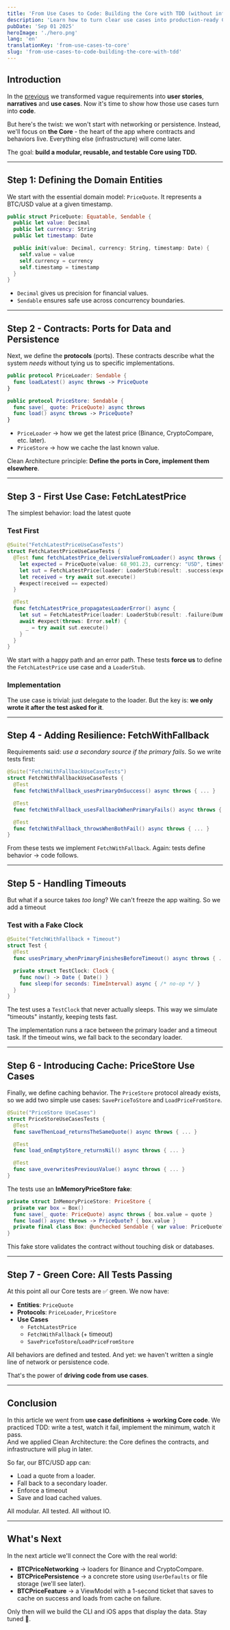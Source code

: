```yaml
---
title: 'From Use Cases to Code: Building the Core with TDD (without infrastructure)'
description: 'Learn how to turn clear use cases into production-ready Core code using TDD. We’ll define entities, protocols, and use cases for a BTC/USD app — all tested, modular, and infrastructure-free.'
pubDate: 'Sep 01 2025'
heroImage: './hero.png'
lang: 'en'
translationKey: 'from-use-cases-to-core'
slug: 'from-use-cases-to-code-building-the-core-with-tdd'
---
```


## Introduction

In the [previous](../from-requirements-to-use-cases-building-a-btc-price-app-the-right-way) we transformed vague requirements into **user stories**, **narratives** and **use cases**.
Now it's time to show how those use cases turn into **code**.

But here's the twist: we won't start with networking or persistence. Instead, we'll focus on **the Core** - the heart of the app where contracts and behaviors live. Everything else (infrastructure) will come later.

The goal: **build a modular, reusable, and testable Core using TDD.**

---

## Step 1: Defining the Domain Entities

We start with the essential domain model: `PriceQuote`.
It represents a BTC/USD value at a given timestamp.

```swift
public struct PriceQuote: Equatable, Sendable {
  public let value: Decimal
  public let currency: String
  public let timestamp: Date

  public init(value: Decimal, currency: String, timestamp: Date) {
    self.value = value
    self.currency = currency
    self.timestamp = timestamp
  }
}
```

- `Decimal` gives us precision for financial values.
- `Sendable` ensures safe use across concurrency boundaries.

---

## Step 2 - Contracts: Ports for Data and Persistence

Next, we define the **protocols** (ports).
These contracts describe what the system _needs_ without tying us to specific implementations.

```swift
public protocol PriceLoader: Sendable {
  func loadLatest() async throws -> PriceQuote
}

public protocol PriceStore: Sendable {
  func save(_ quote: PriceQuote) async throws
  func load() async throws -> PriceQuote?
}
```

- `PriceLoader` → how we get the latest price (Binance, CryptoCompare, etc. later).
- `PriceStore` → how we cache the last known value.

Clean Architecture principle: **Define the ports in Core, implement them elsewhere**.

---

## Step 3 - First Use Case: FetchLatestPrice

The simplest behavior: load the latest quote

### Test First

```swift
@Suite("FetchLatestPriceUseCaseTests")
struct FetchLatestPriceUseCaseTests {
  @Test func fetchLatestPrice_deliversValueFromLoader() async throws {
    let expected = PriceQuote(value: 68_901.23, currency: "USD", timestamp: Date())
    let sut = FetchLatestPrice(loader: LoaderStub(result: .success(expected)))
    let received = try await sut.execute()
    #expect(received == expected)
  }

  @Test
  func fetchLatestPrice_propagatesLoaderError() async {
    let sut = FetchLatestPrice(loader: LoaderStub(result: .failure(DummyError.any)))
    await #expect(throws: Error.self) {
      _ = try await sut.execute()
    }
  }
}
```

We start with a happy path and an error path.
These tests **force us** to define the `FetchLatestPrice` use case and a `LoaderStub`.

### Implementation

The use case is trivial: just delegate to the loader.
But the key is: **we only wrote it after the test asked for it**.

---

## Step 4 - Adding Resilience: FetchWithFallback

Requirements said: _use a secondary source if the primary fails_.
So we write tests first:

```swift
@Suite("FetchWithFallbackUseCaseTests")
struct FetchWithFallbackUseCaseTests {
  @Test
  func fetchWithFallback_usesPrimaryOnSuccess() async throws { ... }

  @Test
  func fetchWithFallback_usesFallbackWhenPrimaryFails() async throws { ... }

  @Test
  func fetchWithFallback_throwsWhenBothFail() async throws { ... }
}
```

From these tests we implement `FetchWithFallback`.
Again: tests define behavior → code follows.

---

## Step 5 - Handling Timeouts

But what if a source takes _too long_?
We can't freeze the app waiting. So we add a timeout

### Test with a Fake Clock

```swift
@Suite("FetchWithFallback + Timeout")
struct Test {
  @Test
  func usesPrimary_whenPrimaryFinishesBeforeTimeout() async throws { ... }

  private struct TestClock: Clock {
    func now() -> Date { Date() }
    func sleep(for seconds: TimeInterval) async { /* no-op */ }
  }
}
```

The test uses a `TestClock` that never actually sleeps.
This way we simulate "timeouts" instantly, keeping tests fast.

The implementation runs a race between the primary loader and a timeout task.
If the timeout wins, we fall back to the secondary loader.

---

## Step 6 - Introducing Cache: PriceStore Use Cases

Finally, we define caching behavior.
The `PriceStore` protocol already exists, so we add two simple use cases: `SavePriceToStore` and `LoadPriceFromStore`.

```swift
@Suite("PriceStore UseCases")
struct PriceStoreUseCasesTests {
  @Test
  func saveThenLoad_returnsTheSameQuote() async throws { ... }

  @Test
  func load_onEmptyStore_returnsNil() async throws { ... }

  @Test
  func save_overwritesPreviousValue() async throws { ... }
}
```

The tests use an **InMemoryPriceStore fake**:

```swift
private struct InMemoryPriceStore: PriceStore {
  private var box = Box()
  func save(_ quote: PriceQuote) async throws { box.value = quote }
  func load() async throws -> PriceQuote? { box.value }
  private final class Box: @unchecked Sendable { var value: PriceQuote? }
}
```

This fake store validates the contract without touching disk or databases.

---

## Step 7 - Green Core: All Tests Passing

At this point all our Core tests are ✅ green.
We now have:

- **Entities**: `PriceQuote`
- **Protocols**: `PriceLoader`, `PriceStore`
- **Use Cases**
  - `FetchLatestPrice`
  - `FetchWithFallback` (+ timeout)
  - `SavePriceToStore`/`LoadPriceFromStore`

All behaviors are defined and tested.
And yet: we haven't written a single line of network or persistence code.

That's the power of **driving code from use cases**.

---

## Conclusion

In this article we went from **use case definitions → working Core code**.
We practiced TDD: write a test, watch it fail, implement the minimum, watch it pass.  
And we applied Clean Architecture: the Core defines the contracts, and infrastructure will plug in later.

So far, our BTC/USD app can:

- Load a quote from a loader.
- Fall back to a secondary loader.
- Enforce a timeout
- Save and load cached values.

All modular. All tested. All without IO.

---

## What's Next

In the next article we'll connect the Core with the real world:

- **BTCPriceNetworking** → loaders for Binance and CryptoCompare.
- **BTCPricePersistence** → a concrete store using `UserDefaults` or file storage (we'll see later).
- **BTCPriceFeature** → a ViewModel with a 1-second ticket that saves to cache on success and loads from cache on failure.

Only then will we build the CLI and iOS apps that display the data.
Stay tuned 🚀.
